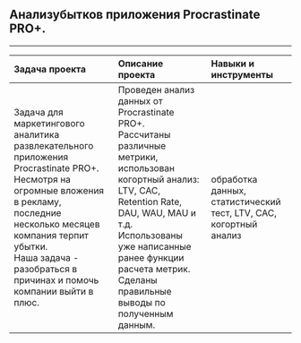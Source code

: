 ## Анализубытков приложения Procrastinate PRO+.

_________________________________________________________________________________________________________________________________________________


| **Задача проекта** | **Описание проекта** | **Навыки и инструменты** |
|:--- |:--- |:--- |
|Задача для маркетингового аналитика развлекательного приложения Procrastinate PRO+.<br>Несмотря на огромные вложения в рекламу, последние несколько месяцев компания терпит убытки.<br/>Наша задача - разобраться в причинах и помочь компании выйти в плюс.|Проведен анализ данных от Procrastinate PRO+.<br>Рассчитаны различные метрики, использован когортный анализ: LTV, CAC, Retention Rate, DAU, WAU, MAU и т.д.<br/>Использованы уже написанные ранее функции расчета метрик. Сделаны правильные выводы по полученным данным.|обработка данных,<br>статистический тест, LTV, CAC, когортный анализ| 